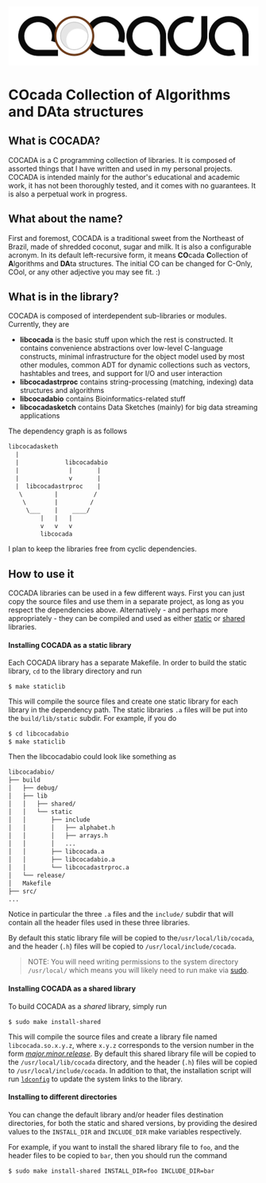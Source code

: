 
![CoCADa](./img/cocada-large.png)

# **CO**cada **C**ollection of **A**lgorithms and **DA**ta structures

## What is COCADA?

COCADA is a C programming collection of libraries. It is composed of assorted things that I have written and used in my personal projects. COCADA is intended mainly for the author's educational and academic work, it has not been thoroughly tested, and it comes with no guarantees. It is also a perpetual work in progress. 

## What about the name?

First and foremost, COCADA is a traditional sweet from the Northeast of Brazil, made of shredded coconut, sugar and milk. It is also a configurable acronym. In its default left-recursive form, it means **CO**cada **C**ollection of **A**lgorithms and **DA**ta structures. The initial CO can be changed for C-Only, COol, or any other adjective you may see fit. :)

## What is in the library?

COCADA is composed of interdependent sub-libraries or modules. Currently, they are

- **libcocada** is the basic stuff upon which the rest is constructed. It contains convenience abstractions over low-level C-language constructs, minimal infrastructure for the object model used by most other modules, common ADT for dynamic collections such as vectors, hashtables and trees, and support for I/O and user interaction
- **libcocadastrproc** contains string-processing (matching, indexing) data structures and algorithms
- **libcocadabio** contains Bioinformatics-related stuff
- **libcocadasketch** contains Data Sketches (mainly) for big data streaming applications

The dependency graph is as follows

```
libcocadasketh
  |
  |             libcocadabio
  |              |       |
  |              v       |
  |  libcocadastrproc    |
   \         |          /
    \        |         /
     \___    |    ____/
         |   |   |
         v   v   v  
         libcocada
```

I plan to keep the libraries free from cyclic dependencies.


## How to use it

COCADA libraries can be used in a few different ways. First you can just copy the source files and use them in a separate project, as long as you respect the dependencies above. Alternatively - and perhaps more appropriately - they can be compiled and used as either  [static](http://www.tldp.org/HOWTO/Program-Library-HOWTO/static-libraries.html)  or  [shared](http://www.tldp.org/HOWTO/Program-Library-HOWTO/shared-libraries.html) libraries.

#### Installing COCADA as a static library

Each COCADA library has a separate Makefile. In order to build the static library, `cd` to the library directory and run

```
$ make staticlib
```

This will compile the source files and create one static library for each library in the dependency path. The static libraries `.a` files will be put into the `build/lib/static` subdir. For example, if you do

```
$ cd libcocadabio
$ make staticlib
```

Then the libcocadabio could look like something as

```
libcocadabio/
├── build
│   ├── debug/ 
│   ├── lib
│   │   ├── shared/
│   │   └── static
│   │       ├── include
│   │       │   ├── alphabet.h
│   │       │   ├── arrays.h
│   │       │   ... 
│   │       ├── libcocada.a
│   │       ├── libcocadabio.a
│   │       └── libcocadastrproc.a
│   └── release/
│   Makefile
├── src/
...
```
Notice in particular the three `.a` files and the `include/` subdir that will contain all the header files used in these three libraries.

By default this static library file will be copied to the`/usr/local/lib/cocada`, and the header (`.h`) files will be copied to `/usr/local/include/cocada`.

> NOTE: You will need writing permissions to the system directory `/usr/local/` which means you will likely need to run make via [sudo](http://www.sudo.ws/man/sudo.man.html).


#### Installing COCADA as a shared library

To build COCADA as a *shared* library, simply run

```
$ sudo make install-shared
```

This will compile the source files and create a library file named `libcocada.so.x.y.z`, where `x.y.z` corresponds to the version number in the form [*major.minor.release*](http://www.tldp.org/HOWTO/Program-Library-HOWTO/shared-libraries.html#AEN49). By default this shared library file will be copied to the `/usr/local/lib/cocada` directory, and the header (`.h`) files will be copied to `/usr/local/include/cocada`. In addition to that, the installation script will run [`ldconfig`](https://linux.die.net/man/8/ldconfig) to update the system links to the library.


#### Installing to different directories

You can change the default library and/or header files destination directories, for both the static and shared versions, by providing the desired values to the `INSTALL_DIR` and `INCLUDE_DIR` make variables respectively.

For example, if you want to install the shared library file to `foo`, and the header files to be copied to `bar`, then you should run the command

```
$ sudo make install-shared INSTALL_DIR=foo INCLUDE_DIR=bar
```


